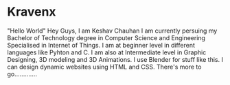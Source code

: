 # Kravenx
<start>
"Hello World"
Hey Guys, I am Keshav Chauhan
I am currently persuing my Bachelor of Technology degree in Computer Science and Engineering Specialised in Internet of Things.
I am at beginner level in different languages like Pyhton and C.
I am also at Intermediate level in Graphic Designing, 3D modeling and 3D Animations. I use Blender for stuff like this.
I can design dynamic websites using HTML and CSS.
There's more to go.............
</end>
